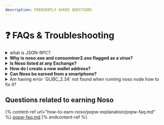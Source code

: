 ```yaml
---
description: FREQUENTLY ASKED QUESTIONS
---
```


# ❓ FAQs & Troubleshooting

<details>

<summary>what is JSON-RPC?</summary>

A Noso Remote Procedure Call (RPC) node is a type server that allows users to read data on the Noso blockchain and manipulate it for various purposes. Full details [here](https://docs.nosocoin.com/noso-developers-portal/rpc-connection/running-a-noso-rpc-node-for-development) (for exchanges)

</details>

<details>

<summary><strong>Why is noso.exe and consominer2.exe flagged as a virus?</strong></summary>

In the last decade or so, the anti-virus software began using a method called heuristics to better detect viruses that had code to evade detection. While that helped with a better detection, it also came with the undesirable side effect of false positives. This happens more often with non-signed software that has code to access the Internet. Since both, the wallet and the earning app do access the Internet, they trigger a false positive. They do not have a virus, they just tickle the anti-virus software the wrong way.

</details>

<details>

<summary><strong>Is Noso listed at any Exchange?</strong></summary>

Not right now, since the project is a open-source project, feel free to get in contact with exchanges to get Noso listed there. The future implementation of NoBiEx and liquidity pool will provide the ability to exchange Noso into other crypto currencies.

</details>

<details>

<summary><strong>How do I create a new wallet address?</strong></summary>

This can be done from inside any of the Noso Wallets. From within Nosolite, right click under <mark style="color:red;">**“Address”**</mark>, select <mark style="color:red;">**“New.”**</mark> From within Noso Mobile or Noso Web Wallets, select the <mark style="color:red;">**“New”**</mark> button on the top left under the Noso logo. For Noso Wallet, select the <mark style="color:red;">**“+”**</mark> button to the right of the <mark style="color:red;">**“Address”**</mark> header. <mark style="color:green;">**Remember to backup your wallet every time you create a new wallet address**</mark>**.**

</details>

<details>

<summary><strong>Can Noso be earned from a smartphone?</strong></summary>

Yes. Please refer to the [docs](https://docs.nosocoin.com/noso-documentation/how-to-earn-noso/earn-noso-using-a-mobile-device) on how to earn Noso with a smartphone. Remember to use the latest PoPW compatible app for your hardware.

</details>

<details>

<summary>Am having error `GLIBC_2.34' not found  when running noso node how to fix it?</summary>



</details>

## Questions related to earning Noso

{% content-ref url="how-to-earn-noso/popw-explanation/popw-faq.md" %}
[popw-faq.md](how-to-earn-noso/popw-explanation/popw-faq.md)
{% endcontent-ref %}
